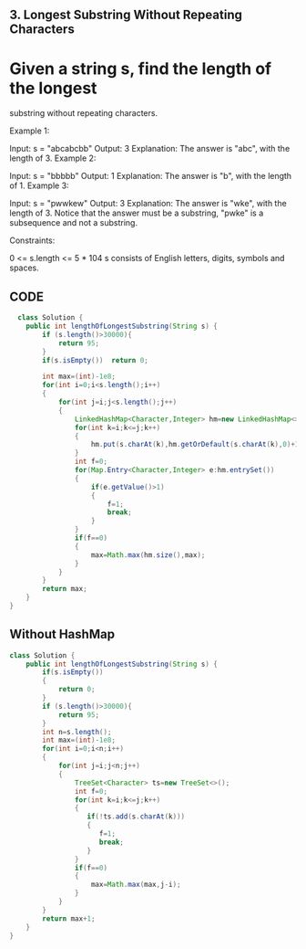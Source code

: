 ## 3. Longest Substring Without Repeating Characters
# Given a string s, find the length of the longest 
substring
 without repeating characters.

 

Example 1:

Input: s = "abcabcbb"
Output: 3
Explanation: The answer is "abc", with the length of 3.
Example 2:

Input: s = "bbbbb"
Output: 1
Explanation: The answer is "b", with the length of 1.
Example 3:

Input: s = "pwwkew"
Output: 3
Explanation: The answer is "wke", with the length of 3.
Notice that the answer must be a substring, "pwke" is a subsequence and not a substring.
 

Constraints:

0 <= s.length <= 5 * 104
s consists of English letters, digits, symbols and spaces.



## CODE

``` java
  class Solution {
    public int lengthOfLongestSubstring(String s) {
        if (s.length()>30000){
            return 95;
        }
        if(s.isEmpty())  return 0;

        int max=(int)-1e8;
        for(int i=0;i<s.length();i++)
        {
            for(int j=i;j<s.length();j++)
            {
                LinkedHashMap<Character,Integer> hm=new LinkedHashMap<>();
                for(int k=i;k<=j;k++)
                {
                    hm.put(s.charAt(k),hm.getOrDefault(s.charAt(k),0)+1);
                }
                int f=0;
                for(Map.Entry<Character,Integer> e:hm.entrySet())
                {
                    if(e.getValue()>1)
                    {
                        f=1;
                        break;
                    }
                }
                if(f==0)
                {
                    max=Math.max(hm.size(),max);
                }
            }
        }
        return max;
    }
}


```

## Without HashMap
``` java
class Solution {
    public int lengthOfLongestSubstring(String s) {
        if(s.isEmpty())
        {
            return 0;
        }
        if (s.length()>30000){
            return 95;
        }
        int n=s.length();
        int max=(int)-1e8;
        for(int i=0;i<n;i++)
        {
            for(int j=i;j<n;j++)
            {
                TreeSet<Character> ts=new TreeSet<>();
                int f=0;
                for(int k=i;k<=j;k++)
                {
                   if(!ts.add(s.charAt(k)))
                   {
                      f=1;
                      break;
                   }
                }
                if(f==0)
                {
                    max=Math.max(max,j-i);
                }
            }
        }
        return max+1;
    }
}
```
